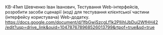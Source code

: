 КВ-41мп Шевченко Іван Іванович, Тестування Web-інтерфейсів, розробити засоби сценарії (код) для тестування клієнтської частини (інтерфейсу користувача) Web-додатку.
https://docs.google.com/document/d/1fbGwiSzcgLf1k2PlIihIJbDuj2WfHH42/edit?usp=drive_link&ouid=104787678968526013799&rtpof=true&sd=true
